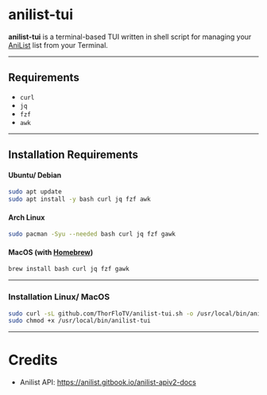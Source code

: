 # anilist-tui

**anilist-tui** is a terminal-based TUI written in shell script for managing your [AniList](https://anilist.co/) list from your Terminal.

---

## Requirements

- `curl`
- `jq` 
- `fzf` 
- `awk` 

---

## Installation Requirements

#### Ubuntu/ Debian
```Bash
sudo apt update
sudo apt install -y bash curl jq fzf awk
```
#### Arch Linux
```Bash
sudo pacman -Syu --needed bash curl jq fzf gawk
```
#### MacOS (with [Homebrew](https://brew.sh/))
```Bash
brew install bash curl jq fzf gawk
```
---

### Installation Linux/ MacOS

```bash
sudo curl -sL github.com/ThorFloTV/anilist-tui.sh -o /usr/local/bin/anilist-tui &&
sudo chmod +x /usr/local/bin/anilist-tui
```
---
# Credits
- Anilist API: https://anilist.gitbook.io/anilist-apiv2-docs
